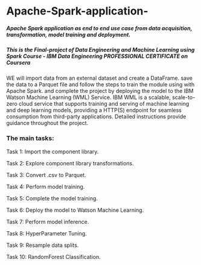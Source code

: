 # Apache-Spark-application-
##### Apache Spark application as end to end use case from data acquisition, transformation, model training and deployment.
##### This is the Final-project of Data Engineering and Machine Learning using Spark Course - IBM Data Engineering PROFESSIONAL CERTIFICATE on Coursera

WE will import data from an external dataset and create a DataFrame. save the data to a Parquet file and follow the steps to train the module using with Apache Spark. and complete the project by deploying the model to the IBM Watson Machine Learning (WML) Service. IBM WML is a scalable, scale-to-zero cloud service that supports training and serving of machine learning and deep learning models, providing a HTTP(S) endpoint for seamless consumption from third-party applications.  Detailed instructions provide guidance throughout the project.

### The main tasks:

Task 1: Import the component library. 

Task 2: Explore component library transformations.

Task 3: Convert .csv to Parquet. 

Task 4: Perform model training. 

Task 5: Complete the model training. 

Task 6: Deploy the model to Watson Machine Learning. 

Task 7: Perform model inference. 

Task 8: HyperParameter Tuning. 

Task 9: Resample data splits.  

Task 10: RandomForest Classification. 
